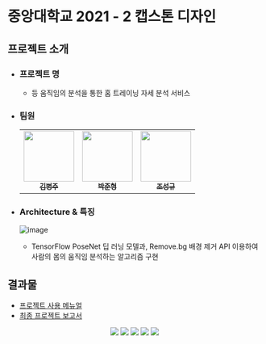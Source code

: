 # 중앙대학교 2021 - 2 캡스톤 디자인 

## 프로젝트 소개
- ### 프로젝트 명
  - 등 움직임의 분석을 통한 홈 트레이닝 자세 분석 서비스

- ### 팀원
  <table>
    <tr>
      <td align="center"><a href="https://github.com/byeongdori"><img src="https://avatars.githubusercontent.com/u/33740149?v=4" width="100px;"/><br/><sub><b>김병주</b></sub></a></td>
      <td align="center"><a href="https://github.com/wnsgud0428"><img src="https://avatars.githubusercontent.com/u/33649857?v=4" width="100px;" /><br/><sub><b>박준형</b></sub></a></td>
       <td align="center"><a href="https://github.com/quadbeats"><img src="https://avatars.githubusercontent.com/u/33650185?v=4" width="100px;"/><br/><sub><b>조성규</b></sub></a></td>
    </tr>
  </table>

- ### Architecture & 특징
  ![image](https://user-images.githubusercontent.com/33740149/150525669-77256be2-648f-4784-a674-3a27ececcbec.png)
  - TensorFlow PoseNet 딥 러닝 모델과, Remove.bg 배경 제거 API 이용하여 사람의 몸의 움직임 분석하는 알고리즘 구현

## 결과물
 - <a href="https://github.com/OurHomeTrainer/OurHT_Backend/blob/main/Documents/OurHomeTraining%20%EC%B5%9C%EC%A2%85%20%EB%A9%94%EB%89%B4%EC%96%BC.pdf"> 프로젝트 사용 메뉴얼 </a>
 - <a href="https://github.com/OurHomeTrainer/OurHT_Backend/blob/main/Documents/%EC%BA%A1%EC%8A%A4%ED%86%A4%20%EC%B5%9C%EC%A2%85%20%ED%94%84%EB%A1%9C%EC%A0%9D%ED%8A%B8%20%EB%B3%B4%EA%B3%A0%EC%84%9C.pdf"> 최종 프로젝트 보고서 </a>

<p align="center">
  <img src="https://user-images.githubusercontent.com/33740149/150533371-9440f53c-77f1-4ae9-9128-79c6a97a9d2b.png">
  <img src="https://user-images.githubusercontent.com/33740149/150533420-45fffff8-bcdf-4583-906f-9faf58d6bead.png">
  <img src="https://user-images.githubusercontent.com/33740149/150533464-6457bd68-7041-4a1b-be9b-5776822840b8.png">
  <img src="https://user-images.githubusercontent.com/33740149/150533497-ab668654-894c-4940-a36b-e6ce8e7ab3ea.png">
  <img src="https://user-images.githubusercontent.com/33740149/150533544-fda22d64-7890-4040-8901-e71a44264ce8.png">    
 </p>
